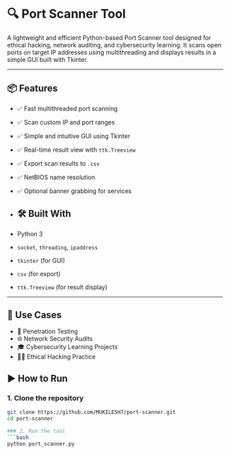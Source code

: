 # 🔍 Port Scanner Tool

A lightweight and efficient Python-based Port Scanner tool designed for ethical hacking, network auditing, and cybersecurity learning. It scans open ports on target IP addresses using multithreading and displays results in a simple GUI built with Tkinter.

---

## 📦 Features

- ✅ Fast multithreaded port scanning
- ✅ Scan custom IP and port ranges
- ✅ Simple and intuitive GUI using Tkinter
- ✅ Real-time result view with `ttk.Treeview`
- ✅ Export scan results to `.csv`
- ✅ NetBIOS name resolution
- ✅ Optional banner grabbing for services

- ## 🛠 Built With

- Python 3  
- `socket`, `threading`, `ipaddress`  
- `tkinter` (for GUI)  
- `csv` (for export)  
- `ttk.Treeview` (for result display)  

---

## 🧠 Use Cases

- 🔐 Penetration Testing  
- 🌐 Network Security Audits  
- 🎓 Cybersecurity Learning Projects  
- 🧑‍💻 Ethical Hacking Practice  



## ▶️ How to Run

### 1. **Clone the repository**
```bash
git clone https://github.com/MUKILESH7/port-scanner.git
cd port-scanner

### 2. Run the tool
```bash
python port_scanner.py




